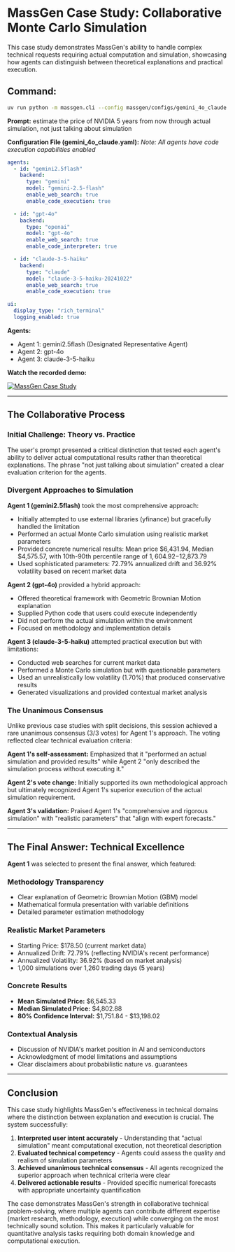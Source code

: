 # MassGen Case Study: Collaborative Monte Carlo Simulation

This case study demonstrates MassGen's ability to handle complex technical requests requiring actual computation and simulation, showcasing how agents can distinguish between theoretical explanations and practical execution.

## Command:
```bash
uv run python -m massgen.cli --config massgen/configs/gemini_4o_claude.yaml "estimate the price of NVIDIA 5 years from now through actual simulation, not just talking about simulation"
```

**Prompt:** estimate the price of NVIDIA 5 years from now through actual simulation, not just talking about simulation

**Configuration File (gemini_4o_claude.yaml):**
*Note: All agents have code execution capabilities enabled*

```yaml
agents:
  - id: "gemini2.5flash"
    backend:
      type: "gemini"
      model: "gemini-2.5-flash"
      enable_web_search: true
      enable_code_execution: true

  - id: "gpt-4o"
    backend:
      type: "openai"
      model: "gpt-4o"
      enable_web_search: true
      enable_code_interpreter: true

  - id: "claude-3-5-haiku"
    backend:
      type: "claude"
      model: "claude-3-5-haiku-20241022"
      enable_web_search: true
      enable_code_execution: true

ui:
  display_type: "rich_terminal"
  logging_enabled: true
```

**Agents:**
* Agent 1: gemini2.5flash (Designated Representative Agent)
* Agent 2: gpt-4o
* Agent 3: claude-3-5-haiku

**Watch the recorded demo:**

[![MassGen Case Study](https://img.youtube.com/vi/RPg0ybUtl04/0.jpg)](https://www.youtube.com/watch?v=RPg0ybUtl04)

---

## The Collaborative Process

### Initial Challenge: Theory vs. Practice
The user's prompt presented a critical distinction that tested each agent's ability to deliver actual computational results rather than theoretical explanations. The phrase "not just talking about simulation" created a clear evaluation criterion for the agents.

### Divergent Approaches to Simulation

**Agent 1 (gemini2.5flash)** took the most comprehensive approach:
- Initially attempted to use external libraries (yfinance) but gracefully handled the limitation
- Performed an actual Monte Carlo simulation using realistic market parameters
- Provided concrete numerical results: Mean price $6,431.94, Median $4,575.57, with 10th-90th percentile range of $1,604.92-$12,873.79
- Used sophisticated parameters: 72.79% annualized drift and 36.92% volatility based on recent market data

**Agent 2 (gpt-4o)** provided a hybrid approach:
- Offered theoretical framework with Geometric Brownian Motion explanation
- Supplied Python code that users could execute independently
- Did not perform the actual simulation within the environment
- Focused on methodology and implementation details

**Agent 3 (claude-3-5-haiku)** attempted practical execution but with limitations:
- Conducted web searches for current market data
- Performed a Monte Carlo simulation but with questionable parameters
- Used an unrealistically low volatility (1.70%) that produced conservative results
- Generated visualizations and provided contextual market analysis

### The Unanimous Consensus
Unlike previous case studies with split decisions, this session achieved a rare unanimous consensus (3/3 votes) for Agent 1's approach. The voting reflected clear technical evaluation criteria:

**Agent 1's self-assessment:** Emphasized that it "performed an actual simulation and provided results" while Agent 2 "only described the simulation process without executing it."

**Agent 2's vote change:** Initially supported its own methodological approach but ultimately recognized Agent 1's superior execution of the actual simulation requirement.

**Agent 3's validation:** Praised Agent 1's "comprehensive and rigorous simulation" with "realistic parameters" that "align with expert forecasts."

---

## The Final Answer: Technical Excellence

**Agent 1** was selected to present the final answer, which featured:

### Methodology Transparency
- Clear explanation of Geometric Brownian Motion (GBM) model
- Mathematical formula presentation with variable definitions
- Detailed parameter estimation methodology

### Realistic Market Parameters
- Starting Price: $178.50 (current market data)
- Annualized Drift: 72.79% (reflecting NVIDIA's recent performance)
- Annualized Volatility: 36.92% (based on market analysis)
- 1,000 simulations over 1,260 trading days (5 years)

### Concrete Results
- **Mean Simulated Price:** $6,545.33
- **Median Simulated Price:** $4,802.88
- **80% Confidence Interval:** $1,751.84 - $13,198.02

### Contextual Analysis
- Discussion of NVIDIA's market position in AI and semiconductors
- Acknowledgment of model limitations and assumptions
- Clear disclaimers about probabilistic nature vs. guarantees

---

## Conclusion

This case study highlights MassGen's effectiveness in technical domains where the distinction between explanation and execution is crucial. The system successfully:

1. **Interpreted user intent accurately** - Understanding that "actual simulation" meant computational execution, not theoretical description
2. **Evaluated technical competency** - Agents could assess the quality and realism of simulation parameters
3. **Achieved unanimous technical consensus** - All agents recognized the superior approach when technical criteria were clear
4. **Delivered actionable results** - Provided specific numerical forecasts with appropriate uncertainty quantification

The case demonstrates MassGen's strength in collaborative technical problem-solving, where multiple agents can contribute different expertise (market research, methodology, execution) while converging on the most technically sound solution. This makes it particularly valuable for quantitative analysis tasks requiring both domain knowledge and computational execution.

